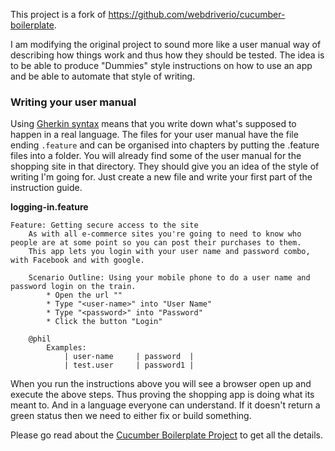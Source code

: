 This project is a fork of https://github.com/webdriverio/cucumber-boilerplate.  

I am modifying the original project to sound more like a user manual way of describing how things work and thus how they should be tested.
The idea is to be able to produce "Dummies" style instructions on how to use an app and be able to automate that style of writing.

### Writing your user manual

Using [Gherkin syntax](http://docs.behat.org/en/latest/guides/1.gherkin.html#gherkin-syntax)
means that you write down what's supposed to happen in a real language. 
The files for your user manual have the file ending `.feature` and can be organised into chapters by putting the .feature files into a folder.
You will already find some of the user manual for the shopping site in that directory. They should give you an idea of the style of writing I'm going for. Just create a new file and write your first
part of the instruction guide.

__logging-in.feature__
```gherkin
Feature: Getting secure access to the site
    As with all e-commerce sites you're going to need to know who people are at some point so you can post their purchases to them.
    This app lets you login with your user name and password combo, with Facebook and with google.

    Scenario Outline: Using your mobile phone to do a user name and password login on the train.
        * Open the url ""
        * Type "<user-name>" into "User Name"
        * Type "<password>" into "Password"
        * Click the button "Login"

    @phil
        Examples:
            | user-name     | password  |
            | test.user     | password1 |

```

When you run the instructions above you will see a browser open up and execute the above steps.  Thus proving the shopping app is doing what its meant to.
And in a language everyone can understand.  If it doesn't return a green status then we need to either fix or build something.

Please go read about the [Cucumber Boilerplate Project](https://github.com/webdriverio/cucumber-boilerplate) to get all the details.
